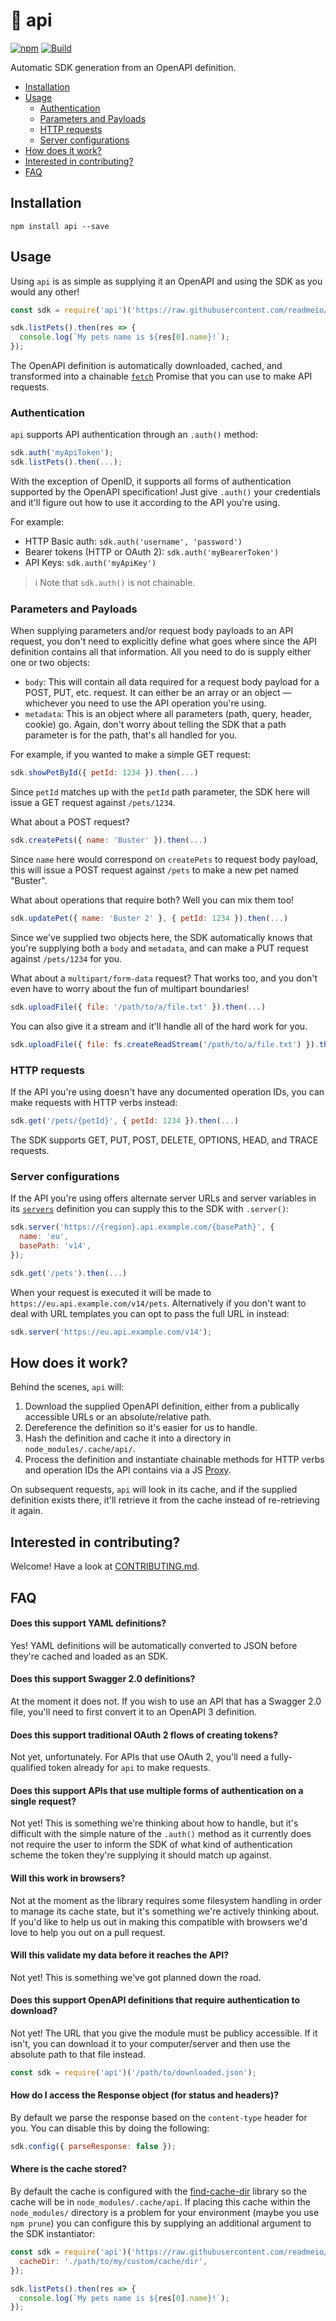 # 🚀 api

[![npm](https://img.shields.io/npm/v/api)](https://npm.im/api) [![Build](https://github.com/readmeio/api/workflows/CI/badge.svg)](https://github.com/readmeio/api)

Automatic SDK generation from an OpenAPI definition.

* [Installation](#installation)
* [Usage](#usage)
    * [Authentication](#authentication)
    * [Parameters and Payloads](#parameters-and-payloads)
    * [HTTP requests](#http-requests)
    * [Server configurations](#server-configurations)
* [How does it work?](#how-does-it-work)
* [Interested in contributing?](#interested-in-contributing)
* [FAQ](#faq)

## Installation
```
npm install api --save
```

## Usage
Using `api` is as simple as supplying it an OpenAPI and using the SDK as you would any other!

```js
const sdk = require('api')('https://raw.githubusercontent.com/readmeio/oas-examples/main/3.0/json/petstore.json');

sdk.listPets().then(res => {
  console.log(`My pets name is ${res[0].name}!`);
});
```

The OpenAPI definition is automatically downloaded, cached, and transformed into a chainable [`fetch`](https://developer.mozilla.org/en-US/docs/Web/API/Fetch_API) Promise that you can use to make API requests.

### Authentication
`api` supports API authentication through an `.auth()` method:

```js
sdk.auth('myApiToken');
sdk.listPets().then(...);
```

With the exception of OpenID, it supports all forms of authentication supported by the OpenAPI specification! Just give `.auth()` your credentials and it'll figure out how to use it according to the API you're using.

For example:

* HTTP Basic auth: `sdk.auth('username', 'password')`
* Bearer tokens (HTTP or OAuth 2): `sdk.auth('myBearerToken')`
* API Keys: `sdk.auth('myApiKey')`

> ℹ️ Note that `sdk.auth()` is not chainable.

### Parameters and Payloads
When supplying parameters and/or request body payloads to an API request, you don't need to explicitly define what goes where since the API definition contains all that information. All you need to do is supply either one or two objects:

* `body`: This will contain all data required for a request body payload for a POST, PUT, etc. request. It can either be an array or an object — whichever you need to use the API operation you're using.
* `metadata`: This is an object where all parameters (path, query, header, cookie) go. Again, don't worry about telling the SDK that a path parameter is for the path, that's all handled for you.

For example, if you wanted to make a simple GET request:

```js
sdk.showPetById({ petId: 1234 }).then(...)
```

Since `petId` matches up with the `petId` path parameter, the SDK here will issue a GET request against `/pets/1234`.

What about a POST request?

```js
sdk.createPets({ name: 'Buster' }).then(...)
```

Since `name` here would correspond on `createPets` to request body payload, this will issue a POST request against `/pets` to make a new pet named "Buster".

What about operations that require both? Well you can mix them too!

```js
sdk.updatePet({ name: 'Buster 2' }, { petId: 1234 }).then(...)
```

Since we've supplied two objects here, the SDK automatically knows that you're supplying both a `body` and `metadata`, and can make a PUT request against `/pets/1234` for you.

What about a `multipart/form-data` request? That works too, and you don't even have to worry about the fun of multipart boundaries!

```js
sdk.uploadFile({ file: '/path/to/a/file.txt' }).then(...)
```

You can also give it a stream and it'll handle all of the hard work for you.

```js
sdk.uploadFile({ file: fs.createReadStream('/path/to/a/file.txt') }).then(...)
```

### HTTP requests
If the API you're using doesn't have any documented operation IDs, you can make requests with HTTP verbs instead:

```js
sdk.get('/pets/{petId}', { petId: 1234 }).then(...)
```

The SDK supports GET, PUT, POST, DELETE, OPTIONS, HEAD, and TRACE requests.

### Server configurations
If the API you're using offers alternate server URLs and server variables in its [`servers`](https://github.com/OAI/OpenAPI-Specification/blob/main/versions/3.0.3.md#serverObject) definition you can supply this to the SDK with `.server()`:

```js
sdk.server('https://{region}.api.example.com/{basePath}', {
  name: 'eu',
  basePath: 'v14',
});

sdk.get('/pets').then(...)
```

When your request is executed it will be made to `https://eu.api.example.com/v14/pets`. Alternatively if you don't want to deal with URL templates you can opt to pass the full URL in instead:

```js
sdk.server('https://eu.api.example.com/v14');
```

## How does it work?
Behind the scenes, `api` will:

1. Download the supplied OpenAPI definition, either from a publically accessible URLs or an absolute/relative path.
2. Dereference the definition so it's easier for us to handle.
3. Hash the definition and cache it into a directory in `node_modules/.cache/api/`.
4. Process the definition and instantiate chainable methods for HTTP verbs and operation IDs the API contains via a JS [Proxy](https://developer.mozilla.org/en-US/docs/Web/JavaScript/Reference/Global_Objects/Proxy).

On subsequent requests, `api` will look in its cache, and if the supplied definition exists there, it'll retrieve it from the cache instead of re-retrieving it again.

## Interested in contributing?
Welcome! Have a look at [CONTRIBUTING.md](CONTRIBUTING.md).

## FAQ
#### Does this support YAML definitions?
Yes! YAML definitions will be automatically converted to JSON before they're cached and loaded as an SDK.

#### Does this support Swagger 2.0 definitions?
At the moment it does not. If you wish to use an API that has a Swagger 2.0 file, you'll need to first convert it to an OpenAPI 3 definition.

#### Does this support traditional OAuth 2 flows of creating tokens?
Not yet, unfortunately. For APIs that use OAuth 2, you'll need a fully-qualified token already for `api` to make requests.

#### Does this support APIs that use multiple forms of authentication on a single request?
Not yet! This is something we're thinking about how to handle, but it's difficult with the simple nature of the `.auth()` method as it currently does not require the user to inform the SDK of what kind of authentication scheme the token they're supplying it should match up against.

#### Will this work in browsers?
Not at the moment as the library requires some filesystem handling in order to manage its cache state, but it's something we're actively thinking about. If you'd like to help us out in making this compatible with browsers we'd love to help you out on a pull request.

#### Will this validate my data before it reaches the API?
Not yet! This is something we've got planned down the road.

#### Does this support OpenAPI definitions that require authentication to download?
Not yet! The URL that you give the module must be publicy accessible. If it isn't, you can download it to your computer/server and then use the absolute path to that file instead.

```js
const sdk = require('api')('/path/to/downloaded.json');
```

#### How do I access the Response object (for status and headers)?
By default we parse the response based on the `content-type` header for you. You can disable this by doing the following:

```js
sdk.config({ parseResponse: false });
```

#### Where is the cache stored?

By default the cache is configured with the [find-cache-dir](https://npm.im/find-cache-dir) library so the cache will be in `node_modules/.cache/api`. If placing this cache within the `node_modules/` directory is a problem for your environment (maybe you use `npm prune`) you can configure this by supplying an additional argument to the SDK instantiator:

```js
const sdk = require('api')('https://raw.githubusercontent.com/readmeio/oas-examples/main/3.0/json/petstore.json', {
  cacheDir: './path/to/my/custom/cache/dir',
});

sdk.listPets().then(res => {
  console.log(`My pets name is ${res[0].name}!`);
});
```
